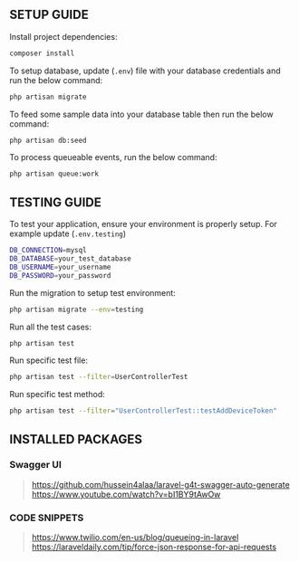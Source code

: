 ## SETUP GUIDE

Install project dependencies:

```bash
composer install
```

To setup database, update (`.env`) file with your database credentials and run the below command:

```bash
php artisan migrate
```

To feed some sample data into your database table then run the below command:

```bash
php artisan db:seed
```

To process queueable events, run the below command:

```bash
php artisan queue:work
```

## TESTING GUIDE

To test your application, ensure your environment is properly setup. For example update (`.env.testing`)

```bash
DB_CONNECTION=mysql
DB_DATABASE=your_test_database
DB_USERNAME=your_username
DB_PASSWORD=your_password
```

Run the migration to setup test environment:

```bash
php artisan migrate --env=testing
```

Run all the test cases:

```bash
php artisan test
```

Run specific test file:

```bash
php artisan test --filter=UserControllerTest
```

Run specific test method:

```bash
php artisan test --filter="UserControllerTest::testAddDeviceToken"
```

## INSTALLED PACKAGES

### Swagger UI
> https://github.com/hussein4alaa/laravel-g4t-swagger-auto-generate
> https://www.youtube.com/watch?v=bI1BY9tAwOw

### CODE SNIPPETS
> https://www.twilio.com/en-us/blog/queueing-in-laravel
> https://laraveldaily.com/tip/force-json-response-for-api-requests